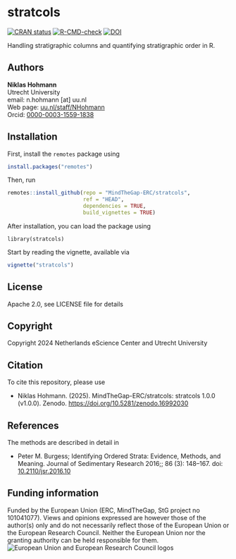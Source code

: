
# stratcols

<!-- badges: start -->
[![CRAN status](https://www.r-pkg.org/badges/version/stratcols)](https://CRAN.R-project.org/package=stratcols)
[![R-CMD-check](https://github.com/MindTheGap-ERC/stratcols/actions/workflows/R-CMD-check.yaml/badge.svg)](https://github.com/MindTheGap-ERC/stratcols/actions/workflows/R-CMD-check.yaml)
[![DOI](https://zenodo.org/badge/DOI/10.5281/zenodo.16992030.svg)](https://doi.org/10.5281/zenodo.16992030)
<!-- badges: end -->

Handling stratigraphic columns and quantifying stratigraphic order in R.


## Authors

__Niklas Hohmann__  
Utrecht University  
email: n.hohmann [at] uu.nl  
Web page: [uu.nl/staff/NHohmann](https://www.uu.nl/staff/NHHohmann)  
Orcid: [0000-0003-1559-1838](https://orcid.org/0000-0003-1559-1838)

## Installation

First, install the `remotes` package using

```R
install.packages("remotes")
```

Then, run

```R
remotes::install_github(repo = "MindTheGap-ERC/stratcols",
                        ref = "HEAD",
                        dependencies = TRUE,
                        build_vignettes = TRUE)
```


After installation, you can load the package using

```
library(stratcols)
```


Start by reading the vignette, available via

```R
vignette("stratcols")
```

## License

Apache 2.0, see LICENSE file for details

## Copyright

Copyright 2024 Netherlands eScience Center and Utrecht University

## Citation

To cite this repository, please use

* Niklas Hohmann. (2025). MindTheGap-ERC/stratcols: stratcols 1.0.0 (v1.0.0). Zenodo. https://doi.org/10.5281/zenodo.16992030


## References

The methods are described in detail in

* Peter M. Burgess; Identifying Ordered Strata: Evidence, Methods, and Meaning. Journal of Sedimentary Research 2016;; 86 (3): 148–167. doi: [10.2110/jsr.2016.10](https://doi.org/10.2110/jsr.2016.10)


## Funding information

Funded by the European Union (ERC, MindTheGap, StG project no 101041077). Views and opinions expressed are however those of the author(s) only and do not necessarily reflect those of the European Union or the European Research Council. Neither the European Union nor the granting authority can be held responsible for them.
![European Union and European Research Council logos](https://erc.europa.eu/sites/default/files/2023-06/LOGO_ERC-FLAG_FP.png)

